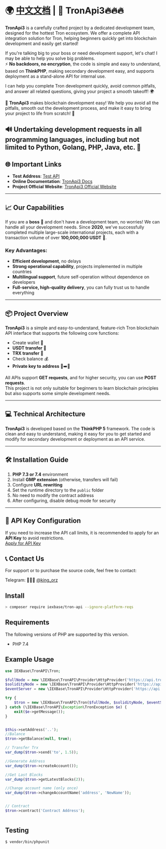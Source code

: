 # 🌍 [中文文档](./README.md) | 🚀 TronApi3🔥🔥🔥

**TronApi3** is a carefully crafted project by a dedicated development team, designed for the hottest Tron ecosystem. We offer a complete API integration solution for Tron, helping beginners quickly get into blockchain development and easily get started!

If you're talking big to your boss or need development support, let's chat! I may be able to help you solve big problems.  
⚡ **No backdoors, no encryption**, the code is simple and easy to understand, based on **ThinkPHP**, making secondary development easy, and supports deployment as a stand-alone API for internal use.

I can help you complete Tron development quickly, avoid common pitfalls, and answer all related questions, giving your project a smooth takeoff! 🌍

🌟 **TronApi3** makes blockchain development easy! We help you avoid all the pitfalls, smooth out the development process, and make it easy to bring your project to life from scratch! 🚀

🔊 Undertaking development requests in all programming languages, including but not limited to Python, Golang, PHP, Java, etc. 💓
---

## 🌐 Important Links

- **Test Address**: [Test API](https://trx.phpcode.site/)
- **Online Documentation**: [TronApi3 Docs](https://tronapi.gitbook.io/trx)
- **Project Official Website**: [TronApi3 Official Website](https://www.phpcode.site/)

---

## 📈 Our Capabilities

If you are a **boss** 👔 and don't have a development team, no worries! We can handle all your development needs. Since **2020**, we've successfully completed multiple large-scale international projects, each with a transaction volume of over **100,000,000 USDT** 🌟.

### Key Advantages:
- **Efficient development**, no delays
- **Strong operational capability**, projects implemented in multiple countries
- **Multilingual support**, future self-operation without dependence on developers
- **Full-service, high-quality delivery**, you can fully trust us to handle everything

---

## 📦 Project Overview

**TronApi3** is a simple and easy-to-understand, feature-rich Tron blockchain API interface that supports the following core functions:
- Create wallet 🏦
- **USDT transfer** 💸
- **TRX transfer** 🔄
- Check balance 💰
- **Private key to address** 🔑➡️📍

All APIs support **GET requests**, and for higher security, you can use **POST requests**.  
This project is not only suitable for beginners to learn blockchain principles but also supports some simple development needs.

---

## 💻 Technical Architecture

**TronApi3** is developed based on the **ThinkPHP 5** framework. The code is clean and easy to understand, making it easy for you to get started and modify for secondary development or deployment as an API service.

---

## 🛠 Installation Guide

1. **PHP 7.3 or 7.4** environment
2. Install **GMP extension** (otherwise, transfers will fail)
3. Configure **URL rewriting**
4. Set the runtime directory to the `public` folder
5. No need to modify the contract address
6. After configuring, disable debug mode for security

---

## 🔑 API Key Configuration

If you need to increase the API call limits, it is recommended to apply for an **API Key** to avoid restrictions.  
[Apply for API Key](https://www.trongrid.io/)

<!-- 
下面的不会显示

### Configuration Steps:

1. Open the file `vendor/fenguoz/tron-php/src/Api.php`
2. Replace the `post` method as follows:

```php
/**
 * Handles common functionality, such as formatting POST data and error handling
 *
 * @throws TronErrorException
 */
public function post(string $endpoint, array $data = [], bool $returnAssoc = false)
{
    if (sizeof($data)) {
        $data = [
            'headers' => [
                'TRON-PRO-API-KEY' => 'your api key'  // Insert your API key here
            ],
            'json' => $data
        ];
    }
    $stream = (string)$this->getClient()->post($endpoint, $data)->getBody();
    $body = json_decode($stream, $returnAssoc);
    $this->checkForErrorResponse($returnAssoc, $body);
    return $body;
}
```

 -->

## 📞 Contact Us
For support or to purchase the source code, feel free to contact:

Telegram: 🍭🍭🍭 [@king_orz](https://t.me/king_orz)   




## Install

```bash
> composer require iexbase/tron-api --ignore-platform-reqs
```
## Requirements

The following versions of PHP are supported by this version.

* PHP 7.4

## Example Usage

```php
use IEXBase\TronAPI\Tron;

$fullNode = new \IEXBase\TronAPI\Provider\HttpProvider('https://api.trongrid.io');
$solidityNode = new \IEXBase\TronAPI\Provider\HttpProvider('https://api.trongrid.io');
$eventServer = new \IEXBase\TronAPI\Provider\HttpProvider('https://api.trongrid.io');

try {
    $tron = new \IEXBase\TronAPI\Tron($fullNode, $solidityNode, $eventServer);
} catch (\IEXBase\TronAPI\Exception\TronException $e) {
    exit($e->getMessage());
}


$this->setAddress('..');
//Balance
$tron->getBalance(null, true);

// Transfer Trx
var_dump($tron->send('to', 1.5));

//Generate Address
var_dump($tron->createAccount());

//Get Last Blocks
var_dump($tron->getLatestBlocks(2));

//Change account name (only once)
var_dump($tron->changeAccountName('address', 'NewName'));


// Contract
$tron->contract('Contract Address');



```

## Testing

``` bash
$ vendor/bin/phpunit
```
